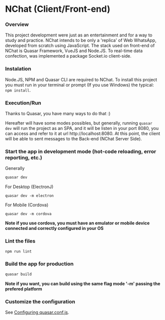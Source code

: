 # NChat (Client/Front-end)

### Overview
This project development were just as an entertainment and for a way to study and practice.
NChat intends to be only a 'replica' of Web WhatsApp, developed from scratch using JavaScript. The stack used on front-end of NChat is Quasar Framework, VueJS and Node.JS. To real-time data confection, was implemented a package Socket.io client-side.

### Instalation
Node.JS, NPM and Quasar CLI are required to NChat. To install this project you must run in your terminal or prompt (If you use Windows) the typical: `npm install`.

### Execution/Run
Thanks to Quasar, you have many ways to do that :)

Hereafter will have some modes possibles, but generally, running `quasar dev` will run the project as an SPA, and it will be listen in your port 8080, you can access and refer to it at url http://localhost:8080. At this point, the client will be able to sent messages to the Back-end (NChat Server Side).

### Start the app in development mode (hot-code reloading, error reporting, etc.)
Generally
```bash
quasar dev
```

For Desktop (ElectronJ)
```
quasar dev -m electron
```

For Mobile (Cordova)
```
quasar dev -m cordova
```

**Note if you use cordova, you must have an emulator or mobile device connected and correctly configured in your OS**

### Lint the files
```bash
npm run lint
```

### Build the app for production
```bash
quasar build
```
**Note if you want, you can build using the same flag mode '-m' passing the prefered platform**

### Customize the configuration
See [Configuring quasar.conf.js](https://quasar.dev/quasar-cli/quasar-conf-js).
